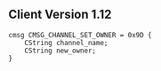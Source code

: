 ## Client Version 1.12

```rust,ignore
cmsg CMSG_CHANNEL_SET_OWNER = 0x9D {
    CString channel_name;    
    CString new_owner;    
}

```
